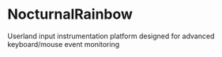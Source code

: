 # NocturnalRainbow
Userland input instrumentation platform designed for advanced keyboard/mouse event monitoring
